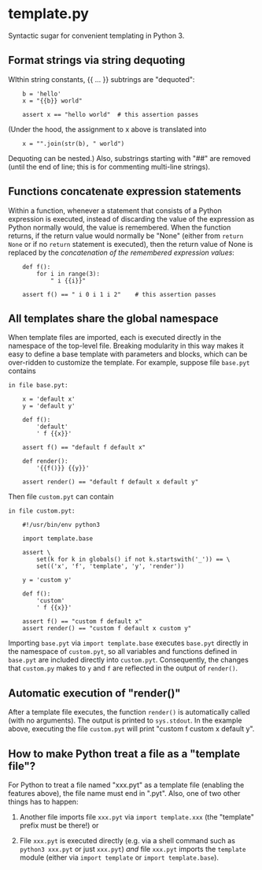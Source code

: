 # template.py

Syntactic sugar for convenient templating in Python 3.

## Format strings via string dequoting

WIthin string constants, {{ ... }} subtrings are "dequoted":

        b = 'hello'
        x = "{{b}} world"

        assert x == "hello world"  # this assertion passes

(Under the hood, the assignment to x above is translated into

        x = "".join(str(b), " world")

Dequoting can be nested.)  Also, substrings starting with "##" are
removed (until the end of line; this is for commenting multi-line
strings).

## Functions concatenate expression statements

Within a function, whenever a statement that consists of a Python
expression is executed, instead of discarding the value of the
expression as Python normally would, the value is remembered.  When
the function returns, if the return value would normally be "None"
(either from `return None` or if no `return` statement is executed),
then the return value of None is replaced by the *concatenation of the
remembered expression values*:

        def f():
            for i in range(3):
                " i {{i}}"

        assert f() == " i 0 i 1 i 2"    # this assertion passes

## All templates share the global namespace

When template files are imported, each is executed directly in the
namespace of the top-level file.  Breaking modularity in this way
makes it easy to define a base template with parameters and blocks,
which can be over-ridden to customize the template.  For example,
suppose file `base.pyt` contains

    in file base.pyt:

        x = 'default x'
        y = 'default y'
    
        def f():
            'default'
            ' f {{x}}'
    
        assert f() == "default f default x"
    
        def render():
            '{{f()}} {{y}}'
    
        assert render() == "default f default x default y"

Then file `custom.pyt` can contain

    in file custom.pyt:

        #!/usr/bin/env python3

        import template.base

        assert \
            set(k for k in globals() if not k.startswith('_')) == \
            set(('x', 'f', 'template', 'y', 'render'))
    
        y = 'custom y'
    
        def f():
            'custom'
            ' f {{x}}'
    
        assert f() == "custom f default x"
        assert render() == "custom f default x custom y"

Importing `base.pyt` via `import template.base` executes `base.pyt`
directly in the namespace of `custom.pyt`, so all variables and
functions defined in `base.pyt` are included directly into
`custom.pyt`.  Consequently, the changes that `custom.py` makes to `y`
and `f` are reflected in the output of `render()`.

## Automatic execution of "render()"

After a template file executes, the function `render()` is
automatically called (with no arguments).  The output is printed to
`sys.stdout`.  In the example above, executing the file `custom.pyt`
will print "custom f custom x default y".

## How to make Python treat a file as a "template file"?

For Python to treat a file named "xxx.pyt" as a template file
(enabling the features above), the file name must end in ".pyt".
Also, one of two other things has to happen:

1. Another file imports file `xxx.pyt` via `import template.xxx` (the
"template" prefix must be there!)  or

2. File `xxx.pyt` is executed directly (e.g. via a shell command such
as `python3 xxx.pyt` or just `xxx.pyt`) *and* file `xxx.pyt` imports
the `template` module (either via `import template` or `import
template.base`).


